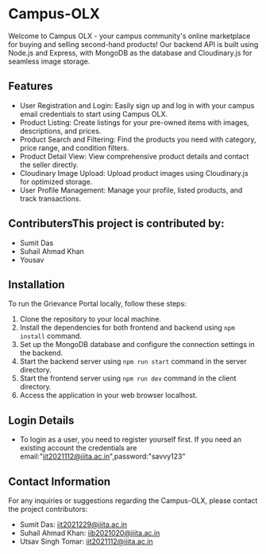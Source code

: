 # Campus-OLX

Welcome to Campus OLX - your campus community's online marketplace for buying and selling second-hand products! Our backend API is built using Node.js and Express, with MongoDB as the database and Cloudinary.js for seamless image storage.

## Features

- User Registration and Login: Easily sign up and log in with your campus email credentials to start using Campus OLX.
- Product Listing: Create listings for your pre-owned items with images, descriptions, and prices.
- Product Search and Filtering: Find the products you need with category, price range, and condition filters.
- Product Detail View: View comprehensive product details and contact the seller directly.
- Cloudinary Image Upload: Upload product images using Cloudinary.js for optimized storage.
- User Profile Management: Manage your profile, listed products, and track transactions.

## ContributersThis project is contributed by:

- Sumit Das
- Suhail Ahmad Khan
- Yousav

## Installation

To run the Grievance Portal locally, follow these steps:

1. Clone the repository to your local machine.
2. Install the dependencies for both frontend and backend using `npm install` command.
3. Set up the MongoDB database and configure the connection settings in the backend.
4. Start the backend server using `npm run start` command in the server directory.
5. Start the frontend server using `npm run dev` command in the client directory.
6. Access the application in your web browser localhost.

## Login Details

- To login as a user, you need to register yourself first. If you need an existing account the credentials are email:"iit2021112@iiita.ac.in",password:"savvy123"

## Contact Information

For any inquiries or suggestions regarding the Campus-OLX, please contact the project contributors:

- Sumit Das: [iit2021229@iiita.ac.in](mailto:iit2021229@iiita.ac.in)
- Suhail Ahmad Khan: [iib2021020@iiita.ac.in](mailto:iib2021020@iiita.ac.in)
- Utsav Singh Tomar: [iit2021112@iiita.ac.in](mailto:iit2021112@iiita.ac.in)
   

